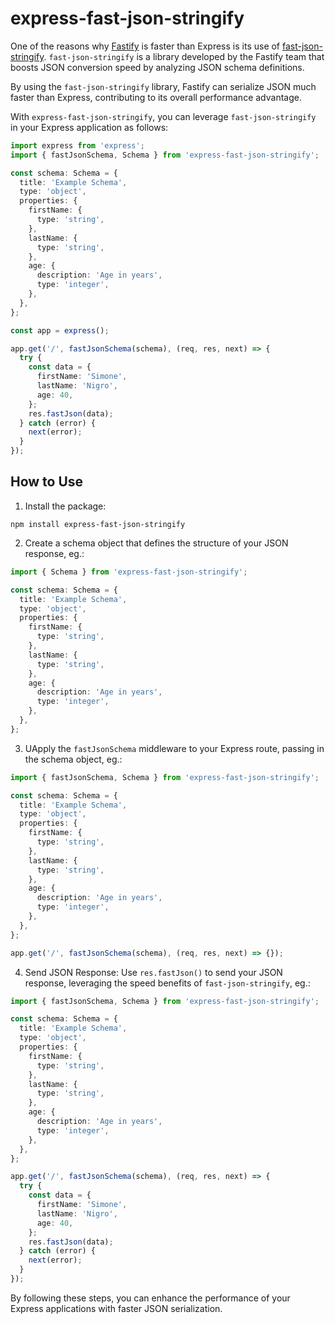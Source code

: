 # express-fast-json-stringify

One of the reasons why [Fastify](https://www.npmjs.com/package/fastify) is faster than Express is its use of [fast-json-stringify](https://www.npmjs.com/package/fast-json-stringify). `fast-json-stringify` is a library developed by the Fastify team that boosts JSON conversion speed by analyzing JSON schema definitions.

By using the `fast-json-stringify` library, Fastify can serialize JSON much faster than Express, contributing to its overall performance advantage.

With `express-fast-json-stringify`, you can leverage `fast-json-stringify` in your Express application as follows:

```ts
import express from 'express';
import { fastJsonSchema, Schema } from 'express-fast-json-stringify';

const schema: Schema = {
  title: 'Example Schema',
  type: 'object',
  properties: {
    firstName: {
      type: 'string',
    },
    lastName: {
      type: 'string',
    },
    age: {
      description: 'Age in years',
      type: 'integer',
    },
  },
};

const app = express();

app.get('/', fastJsonSchema(schema), (req, res, next) => {
  try {
    const data = {
      firstName: 'Simone',
      lastName: 'Nigro',
      age: 40,
    };
    res.fastJson(data);
  } catch (error) {
    next(error);
  }
});
```

## How to Use

1. Install the package:

```
npm install express-fast-json-stringify
```

2. Create a schema object that defines the structure of your JSON response, eg.:

```ts
import { Schema } from 'express-fast-json-stringify';

const schema: Schema = {
  title: 'Example Schema',
  type: 'object',
  properties: {
    firstName: {
      type: 'string',
    },
    lastName: {
      type: 'string',
    },
    age: {
      description: 'Age in years',
      type: 'integer',
    },
  },
};
```

3. UApply the `fastJsonSchema` middleware to your Express route, passing in the schema object, eg.:

```ts
import { fastJsonSchema, Schema } from 'express-fast-json-stringify';

const schema: Schema = {
  title: 'Example Schema',
  type: 'object',
  properties: {
    firstName: {
      type: 'string',
    },
    lastName: {
      type: 'string',
    },
    age: {
      description: 'Age in years',
      type: 'integer',
    },
  },
};

app.get('/', fastJsonSchema(schema), (req, res, next) => {});
```

4. Send JSON Response: Use `res.fastJson()` to send your JSON response, leveraging the speed benefits of `fast-json-stringify`, eg.:

```ts
import { fastJsonSchema, Schema } from 'express-fast-json-stringify';

const schema: Schema = {
  title: 'Example Schema',
  type: 'object',
  properties: {
    firstName: {
      type: 'string',
    },
    lastName: {
      type: 'string',
    },
    age: {
      description: 'Age in years',
      type: 'integer',
    },
  },
};

app.get('/', fastJsonSchema(schema), (req, res, next) => {
  try {
    const data = {
      firstName: 'Simone',
      lastName: 'Nigro',
      age: 40,
    };
    res.fastJson(data);
  } catch (error) {
    next(error);
  }
});
```

By following these steps, you can enhance the performance of your Express applications with faster JSON serialization.
